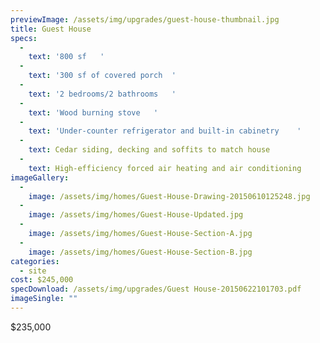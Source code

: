 ```yaml
---
previewImage: /assets/img/upgrades/guest-house-thumbnail.jpg
title: Guest House
specs:
  - 
    text: '800 sf	'
  - 
    text: '300 sf of covered porch	'
  - 
    text: '2 bedrooms/2 bathrooms	'
  - 
    text: 'Wood burning stove	'
  - 
    text: 'Under-counter refrigerator and built-in cabinetry	'
  - 
    text: Cedar siding, decking and soffits to match house
  - 
    text: High-efficiency forced air heating and air conditioning
imageGallery:
  - 
    image: /assets/img/homes/Guest-House-Drawing-20150610125248.jpg
  - 
    image: /assets/img/homes/Guest-House-Updated.jpg
  - 
    image: /assets/img/homes/Guest-House-Section-A.jpg
  - 
    image: /assets/img/homes/Guest-House-Section-B.jpg
categories:
  - site
cost: $245,000
specDownload: /assets/img/upgrades/Guest House-20150622101703.pdf
imageSingle: ""
---
```

<p>$235,000</p>
